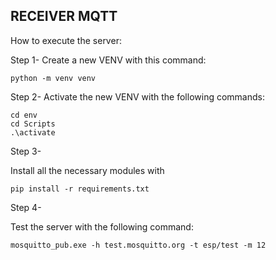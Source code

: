 ## RECEIVER MQTT

How to execute the server:

Step 1-
Create a new VENV with this command:

```
python -m venv venv
```

Step 2-
Activate the new VENV with the following commands:

```
cd env
cd Scripts
.\activate
```

Step 3-

Install all the necessary modules with 
```
pip install -r requirements.txt
```

Step 4-

Test the server with the following command:
```
mosquitto_pub.exe -h test.mosquitto.org -t esp/test -m 12
```
